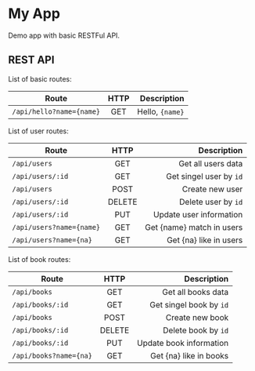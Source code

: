 # My App

Demo app with basic RESTFul API.

## REST API

List of basic routes:

| Route                       | HTTP   | Description            |
| --------------------------- |:------:| ----------------------:|
| `/api/hello?name={name}`    | GET    | Hello, `{name}`        |

List of user routes:

| Route                       | HTTP    | Description                         |
| --------------------------- |:-------:| -----------------------------------:|
| `/api/users`                | GET     | Get all users data                  |
| `/api/users/:id`            | GET     | Get singel user by `id`             |
| `/api/users`                | POST    | Create new user                     |
| `/api/users/:id`            | DELETE  | Delete user by `id`                 |
| `/api/users/:id`            | PUT     | Update user information             |
| `/api/users?name={name}`    | GET     | Get {name} match in users           |
| `/api/users?name={na}`      | GET     | Get {na} like in users              |

List of book routes:

| Route                       | HTTP    | Description                         |
| --------------------------- |:-------:| -----------------------------------:|
| `/api/books`                | GET     | Get all books data                  |
| `/api/books/:id`            | GET     | Get singel book by `id`             |
| `/api/books`                | POST    | Create new book                     |
| `/api/books/:id`            | DELETE  | Delete book by `id`                 |
| `/api/books/:id`            | PUT     | Update book information             |
| `/api/books?name={na}`      | GET     | Get {na} like in books              |